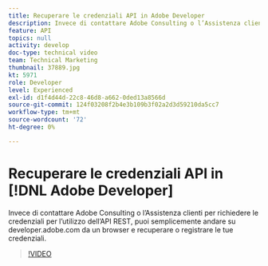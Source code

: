 ```yaml
---
title: Recuperare le credenziali API in Adobe Developer
description: Invece di contattare Adobe Consulting o l’Assistenza clienti per richiedere le credenziali per l’utilizzo dell’API REST, puoi semplicemente andare su developer.adobe.com da un browser e recuperare o registrare le tue credenziali.
feature: API
topics: null
activity: develop
doc-type: technical video
team: Technical Marketing
thumbnail: 37889.jpg
kt: 5971
role: Developer
level: Experienced
exl-id: d1f4d44d-22c8-46d8-a662-0ded13a8566d
source-git-commit: 124f03208f2b4e3b109b3f02a2d3d59210da5cc7
workflow-type: tm+mt
source-wordcount: '72'
ht-degree: 0%

---
```


# Recuperare le credenziali API in [!DNL Adobe Developer]

Invece di contattare Adobe Consulting o l’Assistenza clienti per richiedere le credenziali per l’utilizzo dell’API REST, puoi semplicemente andare su developer.adobe.com da un browser e recuperare o registrare le tue credenziali.

>[!VIDEO](https://video.tv.adobe.com/v/37889/?quality=12&learn=on)
